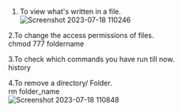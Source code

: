 1. To view what's written in a file.   
![Screenshot 2023-07-18 110246](https://github.com/pardeshiumesh23/90DaysofDevOps/assets/138001374/a5efdec5-bae7-455a-99b7-326acf6c3f6e)

2.To change the access permissions of files.\
      chmod 777 foldername

3.To check which commands you have run till now.\
      history

4.To remove a directory/ Folder.\
      rm folder_name \
![Screenshot 2023-07-18 110848](https://github.com/pardeshiumesh23/90DaysofDevOps/assets/138001374/6ffab8aa-9850-4b92-be4e-496bf0cb41ad)
